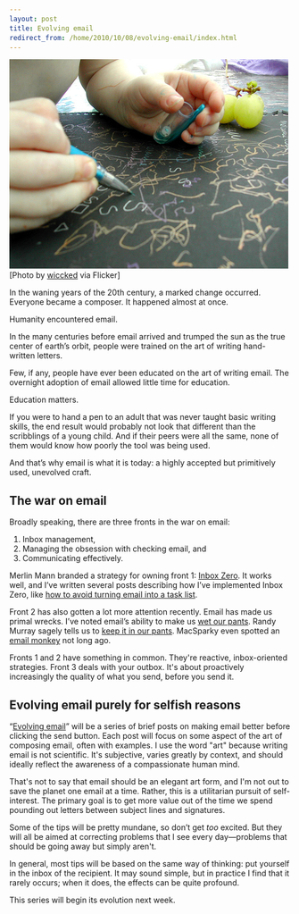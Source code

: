 ```yaml
---
layout: post
title: Evolving email
redirect_from: /home/2010/10/08/evolving-email/index.html
---
```

<p><a href="/img/scribble-pe.jpg"><img class="aligncenter size-full wp-image-1717" title="scribble-pe" src="/img/scribble-pe.jpg" alt="" width="500" height="375" /></a>
[Photo by <a href="http://www.flickr.com/photos/wiccked/54144039/">wiccked</a> via Flicker]</p>
<p>In the waning years of the 20th century, a marked change occurred. Everyone became a composer. It happened almost at once.</p>
<p>Humanity encountered email.</p>
<p>In the many centuries before email arrived and trumped the sun as the true center of earth’s orbit, people were trained on the art of writing hand-written letters.</p>
<p>Few, if any, people have ever been educated on the art of writing email. The overnight adoption of email allowed little time for education.</p>
<p>Education matters.</p>
<p>If you were to hand a pen to an adult that was never taught basic writing skills, the end result would probably not look that different than the scribblings of a young child. And if their peers were all the same, none of them would know how poorly the tool was being used.</p>
<p>And that’s why email is what it is today: a highly accepted but primitively used, unevolved craft.</p>
<h2 id="thewaronemail">The war on email</h2>
<p>Broadly speaking, there are three fronts in the war on email:</p>
<ol>
<li>Inbox management,</li>
<li>Managing the obsession with checking email, and</li>
<li>Communicating effectively.</li>
</ol>
<p>Merlin Mann branded a strategy for owning front 1: <a href="http://inboxzero.com/inboxzero/">Inbox Zero</a>. It works well, and I’ve written several posts describing how I’ve implemented Inbox Zero, like <a href="http://www.practicallyefficient.com/2010/09/17/uncomplicating-email/">how to avoid turning email into a task list</a>.</p>
<p>Front 2 has also gotten a lot more attention recently.  Email has made us primal wrecks. I’ve noted email’s ability to make us <a href="http://www.practicallyefficient.com/2010/09/15/youve-still-got-mail/">wet our pants</a>. Randy Murray sagely tells us to <a href="http://whowritesforyou.com/2010/09/07/simple-productivity-task-of-the-day-keep-it-in-your-pants/">keep it in our pants</a>.  MacSparky even spotted an <a href="http://www.macsparky.com/blog/2010/10/4/e-mail-monkey.html">email monkey</a> not long ago.</p>
<p>Fronts 1 and 2 have something in common. They're reactive, inbox-oriented strategies. Front 3 deals with your outbox. It's about proactively increasingly the quality of what you send, before you send it.</p>
<h2 id="evolvingemailpurelyforselfishreasons">Evolving email purely for selfish reasons</h2>
<p>“<a href="http://www.practicallyefficient.com/tag/evolving-email">Evolving email</a>” will be a series of brief posts on making email better before clicking the send button.  Each post will focus on some aspect of the art of composing email, often with examples. I use the word "art" because writing email is not scientific. It's subjective, varies greatly by context, and should ideally reflect the awareness of a compassionate human mind.</p>
<p>That's not to say that email should be an elegant art form, and I'm not out to save the planet one email at a time.  Rather, this is a utilitarian pursuit of self-interest. The primary goal is to get more value out of the time we spend pounding out letters between subject lines and signatures.</p>
<p>Some of the tips will be pretty mundane, so don’t get <em>too</em> excited. But they will all be aimed at correcting problems that I see every day—problems that should be going away but simply aren't.</p>
<p>In general, most tips will be based on the same way of thinking: put yourself in the inbox of the recipient. It may sound simple, but in practice I find that it rarely occurs; when it does, the effects can be quite profound.</p>
<p>This series will begin its evolution next week.</p>
